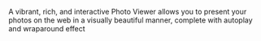 A vibrant, rich, and interactive Photo Viewer allows you to present your photos on the web in a visually beautiful manner, complete with autoplay and wraparound effect
